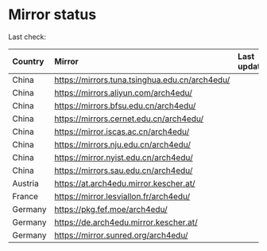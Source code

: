 <script src="./time.js"></script>
# Mirror status
Last check: <script type="text/javascript">localize(1724368796.155631);</script>

|Country|Mirror|Last update|
|:------|:-----|:----------|
|China|https://mirrors.tuna.tsinghua.edu.cn/arch4edu/|<script type="text/javascript">localize(1724351901);</script>|
|China|https://mirrors.aliyun.com/arch4edu/|<script type="text/javascript">localize(1724308730);</script>|
|China|https://mirrors.bfsu.edu.cn/arch4edu/|<script type="text/javascript">localize(1724308730);</script>|
|China|https://mirrors.cernet.edu.cn/arch4edu/|<script type="text/javascript">localize(1724351901);</script>|
|China|https://mirror.iscas.ac.cn/arch4edu/|<script type="text/javascript">localize(1724351901);</script>|
|China|https://mirrors.nju.edu.cn/arch4edu/|<script type="text/javascript">localize(1724265560);</script>|
|China|https://mirror.nyist.edu.cn/arch4edu/|<script type="text/javascript">localize(1724308730);</script>|
|China|https://mirrors.sau.edu.cn/arch4edu/|<script type="text/javascript">localize(1724308730);</script>|
|Austria|https://at.arch4edu.mirror.kescher.at/|<script type="text/javascript">localize(1724351901);</script>|
|France|https://mirror.lesviallon.fr/arch4edu/|<script type="text/javascript">localize(1724308730);</script>|
|Germany|https://pkg.fef.moe/arch4edu/|<script type="text/javascript">localize(1724351901);</script>|
|Germany|https://de.arch4edu.mirror.kescher.at/|<script type="text/javascript">localize(1724351901);</script>|
|Germany|https://mirror.sunred.org/arch4edu/|<script type="text/javascript">localize(1724351901);</script>|

<script src="./tablefilter/tablefilter.js"></script>
<script src="./table.js"></script>